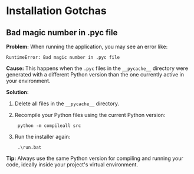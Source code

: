 # Installation Gotchas

## Bad magic number in .pyc file

**Problem:**
When running the application, you may see an error like:

    RuntimeError: Bad magic number in .pyc file

**Cause:**
This happens when the `.pyc` files in the `__pycache__` directory were generated with a different Python version than the one currently active in your environment.

**Solution:**

1. Delete all files in the `__pycache__` directory.
2. Recompile your Python files using the current Python version:

        python -m compileall src

3. Run the installer again:

        .\run.bat

**Tip:** Always use the same Python version for compiling and running your code, ideally inside your project's virtual environment.
